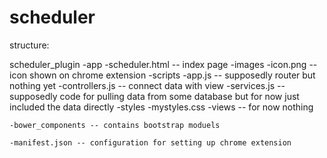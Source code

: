 # scheduler

structure:

scheduler_plugin
	-app
	-scheduler.html -- index page
	-images
		-icon.png -- icon shown on chrome extension
	-scripts
		-app.js -- supposedly router but nothing yet
		-controllers.js -- connect data with view
		-services.js -- supposedly code for pulling data from some database but for now just included the data directly
	-styles
		-mystyles.css
	-views -- for now nothing

	-bower_components -- contains bootstrap moduels

	-manifest.json -- configuration for setting up chrome extension
	